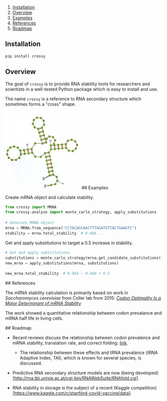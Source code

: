 
1. [Installation](#installation)
1. [Overview](#overview)
1. [Examples](#examples)
1. [References](#references)
1. [Roadmap](#roadmap)

<a name="installation"></a>
## Installation

```bash
pip install crossy
```

<a name="overview"></a>
## Overview

The goal of `crossy` is to provide RNA stability tools for researchers and scientists in a well-tested Python package which is easy to install and use.

The name `crossy` is a reference to RNA secondary structure which sometimes forms a "cross" shape.

<img src="rna_cross.PNG">

<a name="examples">
## Examples

Create mRNA object and calculate stability.

```python
from crossy import MRNA
from crossy.analyze import monte_carlo_strategy, apply_substitutions

# Generate MRNA object
mrna = MRNA.from_sequence("CCTACAGCAACTTTAGATGTTACTGAAGTC")
stability = mrna.total_stability  # 0.466...
```

Get and apply substitutions to target a 0.5 increase in stability.

```python
# Get and apply substitutions
substitutions = monte_carlo_strategy(mrna.get_candidate_substitutions(), 0.5)
new_mrna = apply_substitutions(mrna, substitutions)

new_mrna.total_stability  # 0.964 ~ 0.466 + 0.5
```

<a name="references">
## References

The mRNA stability calculation is primarily based on work in <i>Saccharomyces cerevisiae</i> from Coller lab from 2015: [<i>Codon Optimality Is a Major Determinant of mRNA Stability</i>](https://www.sciencedirect.com/science/article/pii/S0092867415001956)

The work showed a quantitative relationship between codon prevalance and mRNA half life in living cells.

<a name="roadmap">
## Roadmap

+ Recent reviews discuss the relationship between codon prevalence and mRNA stability, translation rate, and correct folding: [link](https://e-tarjome.com/storage/btn_uploaded/2019-07-10/1562737049_9682-etarjome-English.pdf).
    + The relationship between these effects and tRNA prevalance (tRNA Adaptive Index, TAI), which is known for several species, is discussed.

+ Predictive RNA secondary structure models are now (being developed)[http://rna.tbi.univie.ac.at/cgi-bin/RNAWebSuite/RNAfold.cgi].

+ RNA stability in storage is the subject of a recent (Kaggle competition)[https://www.kaggle.com/c/stanford-covid-vaccine/data].